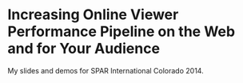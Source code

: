 Increasing Online Viewer Performance Pipeline on the Web and for Your Audience
=======================================
My slides and demos for SPAR International Colorado 2014.

